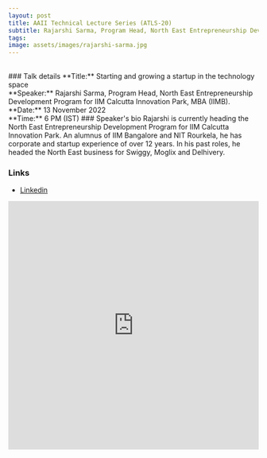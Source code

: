 ```yaml
---
layout: post
title: AAII Technical Lecture Series (ATLS-20)
subtitle: Rajarshi Sarma, Program Head, North East Entrepreneurship Development Program for IIM Calcutta Innovation Park, MBA (IIMB)
tags: 
image: assets/images/rajarshi-sarma.jpg
---
```


<br>
### Talk details
**Title:** Starting and growing a startup in the technology space <br/>
**Speaker:** Rajarshi Sarma, Program Head, North East Entrepreneurship Development Program for IIM Calcutta Innovation Park, MBA (IIMB).<br/>
**Date:** 13 November 2022<br/>
**Time:** 6 PM (IST)
### Speaker's bio
Rajarshi is currently heading the North East Entrepreneurship Development Program for IIM Calcutta Innovation Park. An alumnus of IIM Bangalore and NIT Rourkela, he has corporate and startup experience of over 12 years. In his past roles, he headed the North East business for Swiggy, Moglix and Delhivery.

### Links
- [Linkedin](https://in.linkedin.com/in/rajarshisarma)


<iframe width="100%" height="500" src="https://www.youtube.com/embed/7bcDaXfdO8k" title="YouTube video player" frameborder="0" allow="accelerometer; autoplay; clipboard-write; encrypted-media; gyroscope; picture-in-picture" allowfullscreen></iframe>